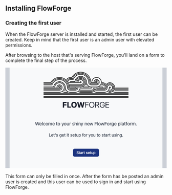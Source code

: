 ## Installing FlowForge

### Creating the first user

When the FlowForge server is installed and started, the first user can be created.
Keep in mind that the first user is an admin user with elevated permissions.

After browsing to the host that's serving FlowForge, you'll land on a form to
complete the final step of the process.

![Admin user creation landing page](./images/first_run_landing.png)

This form can only be filled in once. After the form has be posted an admin user
is created and this user can be used to sign in and start using FlowForge.

